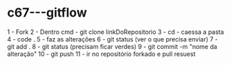 # c67---gitflow


1 - Fork 
2 - Dentro cmd  -  git clone linkDoRepositorio
3 - cd -  caessa a pasta 
4 -  code .
5 -  faz as alterações 
6 - git status (ver o que precisa enviar)
7 - git add . 
8 - git status (precisam ficar verdes)
9 - git commit  -m "nome da alteração"
10 - git push 
11 - ir no repositório forkado e pull resuest
